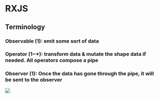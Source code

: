 # RXJS

## Terminology

### **Observable (1)**: emit some sort of data

### **Operator (1~\*)**: transform data & mutate the shape data if needed. All operators compose a pipe

### **Observer (1)**: Once the data has gone through the pipe, it will be sent to the observer

<img src="https://rxjs.dev/assets/images/guide/marble-diagram-anatomy.svg">
